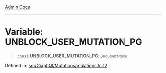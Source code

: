 [Admin Docs](/)

---

# Variable: UNBLOCK_USER_MUTATION_PG

> `const` **UNBLOCK_USER_MUTATION_PG**: `DocumentNode`

Defined in: [src/GraphQl/Mutations/mutations.ts:12](https://github.com/PalisadoesFoundation/talawa-admin/blob/main/src/GraphQl/Mutations/mutations.ts#L12)
